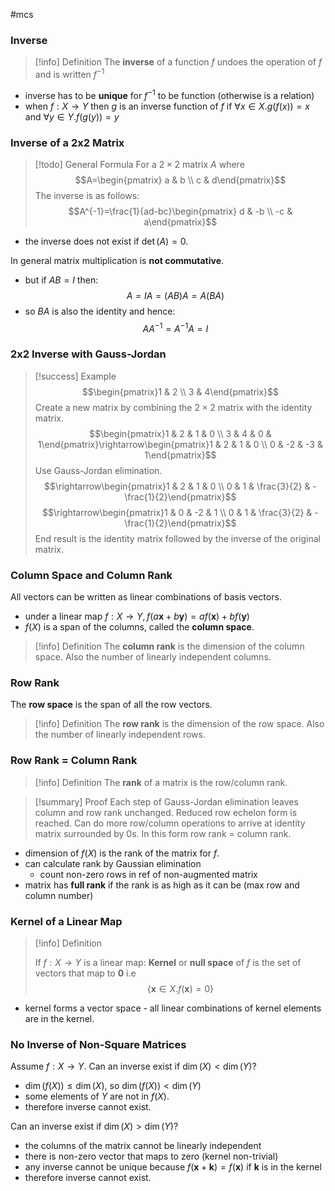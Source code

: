 #mcs 

### Inverse


> [!info] Definition
> The **inverse** of a function $f$ undoes the operation of $f$ and is written $f^{-1}$
- inverse has to be **unique** for $f^{-1}$ to be function (otherwise is a relation)
- when $f:X\rightarrow Y$ then $g$ is an inverse function of $f$ if $\forall x\in X . g(f(x)) = x$ and $\forall y\in Y.f(g(y)) = y$

### Inverse of a 2x2 Matrix

> [!todo] General Formula
> For a $2\times 2$ matrix $A$ where $$A=\begin{pmatrix} a & b \\ c & d\end{pmatrix}$$ The inverse is as follows: $$A^{-1}=\frac{1}{ad-bc}\begin{pmatrix} d & -b \\ -c & a\end{pmatrix}$$
- the inverse does not exist if $\det(A)=0$.

In general matrix multiplication is **not commutative**.
- but if $AB=I$ then: $$A=IA=(AB)A=A(BA)$$
- so $BA$ is also the identity and hence: $$AA^{-1}=A^{-1}A=I$$
### 2x2 Inverse with Gauss-Jordan

> [!success] Example
> $$\begin{pmatrix}1 & 2 \\ 3 & 4\end{pmatrix}$$
> Create a new matrix by combining the $2\times 2$ matrix with the identity matrix.
> $$\begin{pmatrix}1 & 2 & 1 & 0 \\ 3 & 4 & 0 & 1\end{pmatrix}\rightarrow\begin{pmatrix}1 & 2 & 1 & 0 \\ 0 & -2 & -3 & 1\end{pmatrix}$$
> Use Gauss-Jordan elimination.
> $$\rightarrow\begin{pmatrix}1 & 2 & 1 & 0 \\ 0 & 1 & \frac{3}{2} & -\frac{1}{2}\end{pmatrix}$$
> $$\rightarrow\begin{pmatrix}1 & 0 & -2 & 1 \\ 0 & 1 & \frac{3}{2} & -\frac{1}{2}\end{pmatrix}$$
> End result is the identity matrix followed by the inverse of the original matrix.

### Column Space and Column Rank

All vectors can be written as linear combinations of basis vectors.
- under a linear map $f:X\rightarrow Y, f(a\mathbf{x} + b\mathbf{y}) = af(\mathbf{x})+bf(\mathbf{y})$
- $f(X)$ is a span of the columns, called the **column space**.

> [!info] Definition
> The **column rank** is the dimension of the column space.
> Also the number of linearly independent columns.

### Row Rank

The **row space** is the span of all the row vectors.

> [!info] Definition
> The **row rank** is the dimension of the row space.
> Also the number of linearly independent rows.

### Row Rank = Column Rank

> [!info] Definition
> The **rank** of a matrix is the row/column rank.

> [!summary] Proof
> Each step of Gauss-Jordan elimination leaves column and row rank unchanged.
> Reduced row echelon form is reached.
> Can do more row/column operations to arrive at identity matrix surrounded by 0s.
> In this form row rank = column rank.
- dimension of $f(X)$ is the rank of the matrix for $f$.
- can calculate rank by Gaussian elimination
	- count non-zero rows in ref of non-augmented matrix
- matrix has **full rank** if the rank is as high as it can be (max row and column number)

### Kernel of a Linear Map

> [!info] Definition
> 
> If $f:X\rightarrow Y$ is a linear map:
> **Kernel** or **null space** of $f$ is the set of vectors that map to $\mathbf{0}$ i.e $$\{\mathbf{x}\in X.f(\mathbf{x})=0\}$$
- kernel forms a vector space - all linear combinations of kernel elements are in the kernel.

### No Inverse of Non-Square Matrices

Assume $f:X\rightarrow Y$. Can an inverse exist if $\dim(X) < \dim(Y)$?
- $\dim(f(X))\leq\dim(X)$, so $\dim(f(X)) < \dim(Y)$
- some elements of $Y$ are not in $f(X)$.
- therefore inverse cannot exist.

Can an inverse exist if $\dim(X) > \dim(Y)$?
- the columns of the matrix cannot be linearly independent
- there is non-zero vector that maps to zero (kernel non-trivial)
- any inverse cannot be unique because $f(\mathbf{x}+\mathbf{k}) = f(\mathbf{x})$ if $\mathbf{k}$ is in the kernel
- therefore inverse cannot exist.